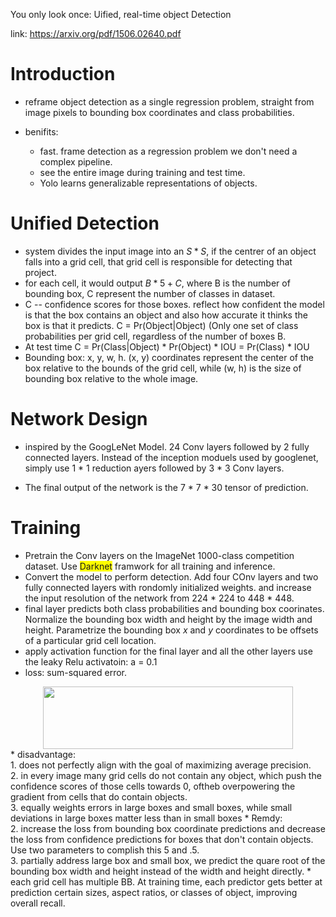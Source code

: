 You only look once: Uified, real-time object Detection

link: https://arxiv.org/pdf/1506.02640.pdf

# Introduction

* reframe object detection as a single regression problem, straight from image pixels to bounding box coordinates and class probabilities.

* benifits: 
  * fast. frame detection as a regression problem we don't need a complex pipeline.
  * see the entire image during training and test time.
  * Yolo learns generalizable representations of objects.

# Unified Detection

* system divides the input image into an $S * S$, if the centrer of an object falls into a grid cell, that grid cell is responsible for detecting that project.
* for each cell, it would output $B * 5 + C$, where B is the number of bounding box, C represent the number of classes in dataset.
* C -- confidence scores for those boxes. reflect how confident the model is that the box contains an object and also how accurate it thinks the box is that it predicts. C = Pr(Object|Object) (Only one set of class probabilities per grid cell, regardless of the number of boxes B.
* At test time C = Pr(Class|Object) * Pr(Object) * IOU = Pr(Class) * IOU
* Bounding box: x, y, w, h. (x, y) coordinates represent the center of the box relative to the bounds of the grid cell, while (w, h) is the size of bounding box relative to the whole image.

# Network Design

* inspired by the GoogLeNet Model. 24 Conv layers followed by 2 fully connected layers. Instead of the inception moduels used by googlenet, simply use 1 * 1 reduction ayers followed by 3 * 3 Conv layers.

* The final output of the network is the 7 * 7 * 30 tensor of prediction.

# Training

* Pretrain the Conv layers on the ImageNet 1000-class competition dataset. Use <span style="background-color: #FFFF00">Darknet</span> framwork for all training and inference.
* Convert the model to perform detection. Add four COnv layers and two fully connected layers with rondomly initialized weights. and increase the input resolution of the network from 224 * 224 to 448 * 448.
* final layer predicts both class probabilities and bounding box coorinates. Normalize the bounding box width and height by the image width and height. Parametrize the bounding box *x* and *y* coordinates to be offsets of a particular grid cell location.
* apply activation function for the final layer and all the other layers use the leaky Relu activatoin: a = 0.1
* loss: sum-squared error. 
<div align=center><img width="400" height="100" src="https://github.com/Jun-Liu-291/Note-of-DL/blob/master/Object-detection/images/Yolo%20loss%20function.PNG"/></div>
  * disadvantage: </br>
    1. does not perfectly align with the goal of maximizing average precision. </br>
    2. in every image many grid cells do not contain any object, which push the confidence scores of those cells towards 0, oftheb overpowering the gradient from cells that do contain objects.</br>
    3. equally weights errors in large boxes and small boxes, while small deviations in large boxes matter less than in small boxes
  * Remdy:</br>
    2. increase the loss from bounding box coordinate predictions and decrease the loss from confidence predictions for boxes that don't contain objects. Use two parameters to complish this 5 and .5.</br>
    3. partially address large box and small box, we predict the quare root of the bounding box width and height instead of the width and height directly.
* each grid cell has multiple BB. At training time, each predictor gets better at prediction certain sizes, aspect ratios, or classes of object, improving overall recall.

    
